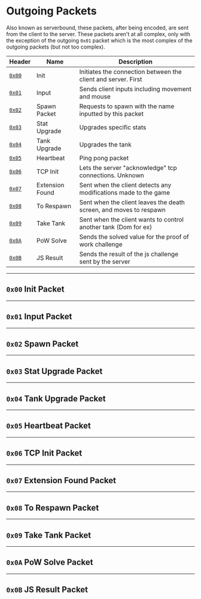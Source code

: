 # **Outgoing Packets**

Also known as serverbound, these packets, after being encoded, are sent from the client to the server. These packets aren't at all complex, only with the exception of the outgoing `0x01` packet which is the most complex of the outgoing packets (but not too complex).

| Header                                              | Name            | Description                                                        |
| --------------------------------------------------- | --------------- | ------------------------------------------------------------------ |
| [`0x00`](./outgoing.md#0x00-init-packet)            | Init            | Initiates the connection between the client and server. First      |
| [`0x01`](./outgoing.md#0x01-input-packet)           | Input           | Sends client inputs including movement and mouse                   |
| [`0x02`](./outgoing.md#0x02-spawn-packet)           | Spawn Packet    | Requests to spawn with the name inputted by this packet            |
| [`0x03`](./outgoing.md#0x03-stat-upgrade-packet)    | Stat Upgrade    | Upgrades specific stats                                            |
| [`0x04`](./outgoing.md#0x04-tank-upgrade-packet)    | Tank Upgrade    | Upgrades the tank                                                  |
| [`0x05`](./outgoing.md#0x05-heartbeat-packet)       | Heartbeat       | Ping pong packet                                                   |
| [`0x06`](./outgoing.md#0x06-tcp-init-packet)        | TCP Init        | Lets the server "acknowledge" tcp connections. Unknown             |
| [`0x07`](./outgoing.md#0x07-extension-found-packet) | Extension Found | Sent when the client detects any modifications made to the game    |
| [`0x08`](./outgoing.md#0x08-to-respawn-packet)      | To Respawn      | Sent when the client leaves the death screen, and moves to respawn |
| [`0x09`](./outgoing.md#0x09-take-tank-packet)       | Take Tank       | Sent when the client wants to control another tank (Dom for ex)    |
| [`0x0A`](./outgoing.md#0x0a-pow-solve-packet)       | PoW Solve       | Sends the solved value for the proof of work challenge             |
| [`0x0B`](./outgoing.md#0x0b-js-result-packet)       | JS Result       | Sends the result of the js challenge sent by the server            |

---

## **`0x00` Init Packet**

---

## **`0x01` Input Packet**

---

## **`0x02` Spawn Packet**

---

## **`0x03` Stat Upgrade Packet**

---

## **`0x04` Tank Upgrade Packet**

---

## **`0x05` Heartbeat Packet**

---

## **`0x06` TCP Init Packet**

---

## **`0x07` Extension Found Packet**

---

## **`0x08` To Respawn Packet**

---

## **`0x09` Take Tank Packet**

---

## **`0x0A` PoW Solve Packet**

---

## **`0x0B` JS Result Packet**

